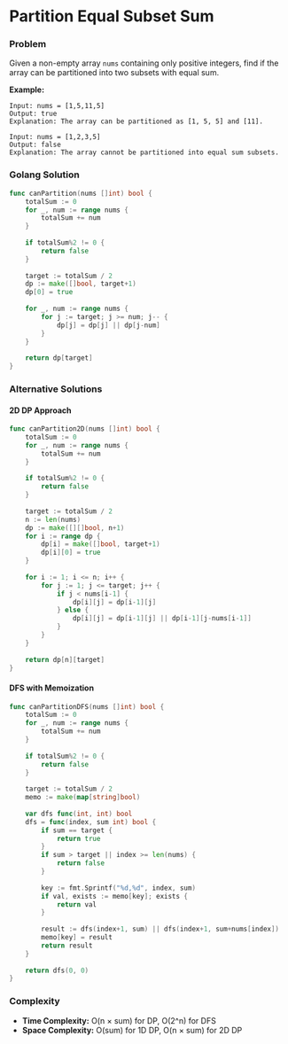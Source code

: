 # Partition Equal Subset Sum

### Problem
Given a non-empty array `nums` containing only positive integers, find if the array can be partitioned into two subsets with equal sum.

**Example:**
```
Input: nums = [1,5,11,5]
Output: true
Explanation: The array can be partitioned as [1, 5, 5] and [11].

Input: nums = [1,2,3,5]
Output: false
Explanation: The array cannot be partitioned into equal sum subsets.
```

### Golang Solution

```go
func canPartition(nums []int) bool {
    totalSum := 0
    for _, num := range nums {
        totalSum += num
    }
    
    if totalSum%2 != 0 {
        return false
    }
    
    target := totalSum / 2
    dp := make([]bool, target+1)
    dp[0] = true
    
    for _, num := range nums {
        for j := target; j >= num; j-- {
            dp[j] = dp[j] || dp[j-num]
        }
    }
    
    return dp[target]
}
```

### Alternative Solutions

#### **2D DP Approach**
```go
func canPartition2D(nums []int) bool {
    totalSum := 0
    for _, num := range nums {
        totalSum += num
    }
    
    if totalSum%2 != 0 {
        return false
    }
    
    target := totalSum / 2
    n := len(nums)
    dp := make([][]bool, n+1)
    for i := range dp {
        dp[i] = make([]bool, target+1)
        dp[i][0] = true
    }
    
    for i := 1; i <= n; i++ {
        for j := 1; j <= target; j++ {
            if j < nums[i-1] {
                dp[i][j] = dp[i-1][j]
            } else {
                dp[i][j] = dp[i-1][j] || dp[i-1][j-nums[i-1]]
            }
        }
    }
    
    return dp[n][target]
}
```

#### **DFS with Memoization**
```go
func canPartitionDFS(nums []int) bool {
    totalSum := 0
    for _, num := range nums {
        totalSum += num
    }
    
    if totalSum%2 != 0 {
        return false
    }
    
    target := totalSum / 2
    memo := make(map[string]bool)
    
    var dfs func(int, int) bool
    dfs = func(index, sum int) bool {
        if sum == target {
            return true
        }
        if sum > target || index >= len(nums) {
            return false
        }
        
        key := fmt.Sprintf("%d,%d", index, sum)
        if val, exists := memo[key]; exists {
            return val
        }
        
        result := dfs(index+1, sum) || dfs(index+1, sum+nums[index])
        memo[key] = result
        return result
    }
    
    return dfs(0, 0)
}
```

### Complexity
- **Time Complexity:** O(n × sum) for DP, O(2^n) for DFS
- **Space Complexity:** O(sum) for 1D DP, O(n × sum) for 2D DP
